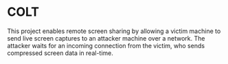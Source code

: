 # COLT



This project enables remote screen sharing by allowing a victim machine to send live screen captures to an attacker machine over a network. The attacker waits for an incoming connection from the victim, who sends compressed screen data in real-time.

